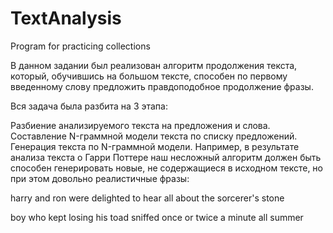 # TextAnalysis
Program for practicing collections

В данном задании был реализован алгоритм продолжения текста, который, обучившись на большом тексте, способен по первому введенному слову предложить правдоподобное продолжение фразы.

Вся задача была разбита на 3 этапа:

Разбиение анализируемого текста на предложения и слова.
Составление N-граммной модели текста по списку предложений.
Генерация текста по N-граммной модели.
Например, в результате анализа текста о Гарри Поттере наш несложный алгоритм должен быть способен генерировать новые, не содержащиеся в исходном тексте, но при этом довольно реалистичные фразы:

harry and ron were delighted to hear all about the sorcerer's stone

boy who kept losing his toad sniffed once or twice a minute all summer

